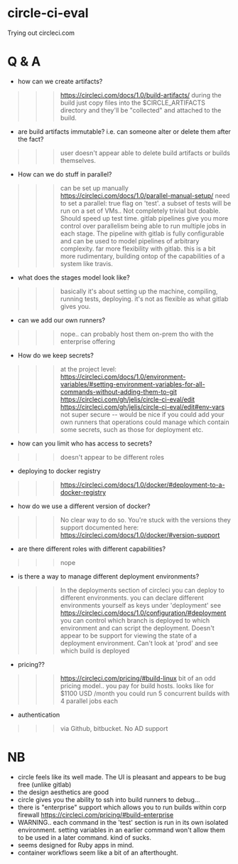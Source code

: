 # circle-ci-eval
Trying out circleci.com

Q & A
=========
- how can we create artifacts?
>>> https://circleci.com/docs/1.0/build-artifacts/
>>> during the build just copy files into the $CIRCLE_ARTIFACTS directory and they'll be "collected" and attached to the build.

- are build artifacts immutable? i.e. can someone alter or delete them after the fact?
>>> user doesn't appear able to delete build artifacts or builds themselves.

- How can we do stuff in parallel?
>>> can be set up manually https://circleci.com/docs/1.0/parallel-manual-setup/ need to set a parallel: true flag on 'test'. a subset of tests will be run on a set of VMs.. Not completely trivial but doable. Should speed up test time.
>>> gitlab pipelines give you more control over parallelism being able to run multiple jobs in each stage. The pipeline with gitlab is fully configurable and can be used to model pipelines of arbitrary complexity. far more flexibility with gitlab. this is a bit more rudimentary, building ontop of the capabilities of a system like travis.

- what does the stages model look like?
>>> basically it's about setting up the machine, compiling, running tests, deploying. it's not as flexible as what gitlab gives you.

- can we add our own runners?
>>> nope.. can probably host them on-prem tho with the enterprise offering

- How do we keep secrets?
>>> at the project level: https://circleci.com/docs/1.0/environment-variables/#setting-environment-variables-for-all-commands-without-adding-them-to-git
>>> https://circleci.com/gh/jelis/circle-ci-eval/edit
>>> https://circleci.com/gh/jelis/circle-ci-eval/edit#env-vars
>>> not super secure -- would be nice if you could add your own runners that operations could manage which contain some secrets, such as those for deployment etc.

- how can you limit who has access to secrets?
>>> doesn't appear to be different roles

- deploying to docker registry
>>> https://circleci.com/docs/1.0/docker/#deployment-to-a-docker-registry

- how do we use a different version of docker?
>>> No clear way to do so. You're stuck with the versions they support documented here: https://circleci.com/docs/1.0/docker/#version-support

- are there different roles with different capabilities?
>>> nope


- is there a way to manage different deployment environments?
>>> In the deployments section of circleci you can deploy to different environments. you can declare different environments yourself as keys under 'deployment' see https://circleci.com/docs/1.0/configuration/#deployment
>>> you can control which branch is deployed to which environment and can script the deployment.
>>> Doesn't appear to be support for viewing the state of a deployment environment. Can't look at 'prod' and see which build is deployed

- pricing??
>>> https://circleci.com/pricing/#build-linux
>>> bit of an odd pricing model.. you pay for build hosts.
>>> looks like for $1100 USD /month you could run 5 concurrent builds with 4 parallel jobs each

- authentication
>>> via Github, bitbucket. No AD support

NB
=======
- circle feels like its well made. The UI is pleasant and appears to be bug free (unlike gitlab)
- the design aesthetics are good
- circle gives you the ability to ssh into build runners to debug... 
- there is "enterprise" support which allows you to run builds within corp firewall https://circleci.com/pricing/#build-enterprise
- WARNING.. each command in the 'test' section is run in its own isolated environment. setting variables in an earlier command won't allow them to be used in a later command. kind of sucks.
- seems designed for Ruby apps in mind.
- container workflows seem like a bit of an afterthought.

